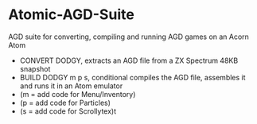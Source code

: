 # Atomic-AGD-Suite
AGD suite for converting, compiling and running AGD games on an Acorn Atom
* CONVERT DODGY, extracts an AGD file from a ZX Spectrum 48KB snapshot
* BUILD DODGY m p s, conditional compiles the AGD file, assembles it and runs it in an Atom emulator
* (m = add code for Menu/Inventory)
* (p = add code for Particles)
* (s = add code for Scrollytex)t
